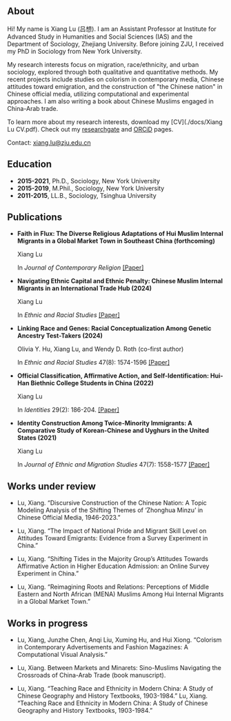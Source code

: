 ## About
Hi! My name is Xiang Lu (吕想). I am an Assistant Professor at Institute for Advanced Study in Humanities and Social Sciences (IAS) and the Department of Sociology, Zhejiang University. Before joining ZJU, I received my PhD in Sociology from New York University.

My research interests focus on migration, race/ethnicity, and urban sociology, explored through both qualitative and quantitative methods. My recent projects include studies on colorism in contemporary media, Chinese attitudes toward emigration, and the construction of "the Chinese nation" in Chinese official media, utilizing computational and experimental approaches. I am also writing a book about Chinese Muslims engaged in China-Arab trade.

To learn more about my research interests, download my [CV](./docs/Xiang Lu CV.pdf).
Check out my [researchgate](https://www.researchgate.net/profile/Xiang-Lu-35) and [ORCiD](https://orcid.org/0000-0003-4781-1997) pages.

Contact: xiang.lu@zju.edu.cn


## Education

- **2015-2021**, Ph.D., Sociology, New York University
- **2015-2019**, M.Phil., Sociology, New York University
- **2011-2015**, LL.B., Sociology, Tsinghua University

## Publications
  
- **Faith in Flux: The Diverse Religious Adaptations of Hui Muslim Internal Migrants in a Global Market Town in Southeast China (forthcoming)**

  Xiang Lu

  In *Journal of Contemporary Religion* [[Paper]](https://www.researchgate.net/publication/377209037_Faith_in_Flux_The_Diverse_Religious_Adaptations_of_Hui_Muslim_Internal_Migrants_in_a_Global_Market_Town_in_Southeast_China)

- **Navigating Ethnic Capital and Ethnic Penalty: Chinese Muslim Internal Migrants in an International Trade Hub (2024)**

  Xiang Lu

  In *Ethnic and Racial Studies* [[Paper]](https://www.tandfonline.com/doi/abs/10.1080/01419870.2024.2388688)

- **Linking Race and Genes: Racial Conceptualization Among Genetic Ancestry Test-Takers (2024)**

  Olivia Y. Hu, Xiang Lu, and Wendy D. Roth (co-first author)

  In *Ethnic and Racial Studies* 47(8): 1574-1596 [[Paper]](https://doi.org/10.1080/01419870.2023.2224871)

- **Official Classification, Affirmative Action, and Self-Identification: Hui-Han Biethnic College Students in China (2022)**

  Xiang Lu
  
  In *Identities* 29(2): 186-204. [[Paper]](https://www.tandfonline.com/doi/abs/10.1080/1070289X.2020.1757249) 

- **Identity Construction Among Twice-Minority Immigrants: A Comparative Study of Korean-Chinese and Uyghurs in the United States (2021)**

  Xiang Lu

  In *Journal of Ethnic and Migration Studies* 47(7): 1558-1577  [[Paper]](https://www.tandfonline.com/doi/abs/10.1080/1369183X.2019.1577725) 

## Works under review
  
- Lu, Xiang. “Discursive Construction of the Chinese Nation: A Topic Modeling Analysis of the Shifting Themes of ‘Zhonghua Minzu’ in Chinese Official Media, 1946-2023.”

- Lu, Xiang. “The Impact of National Pride and Migrant Skill Level on Attitudes Toward Emigrants: Evidence from a Survey Experiment in China.”

- Lu, Xiang. “Shifting Tides in the Majority Group’s Attitudes Towards Affirmative Action in Higher Education Admission: an Online Survey Experiment in China.” 

- Lu, Xiang. “Reimagining Roots and Relations: Perceptions of Middle Eastern and North African (MENA) Muslims Among Hui Internal Migrants in a Global Market Town.” 
  
## Works in progress

- Lu, Xiang, Junzhe Chen, Anqi Liu, Xuming Hu, and Hui Xiong. “Colorism in Contemporary Advertisements and Fashion Magazines: A Computational Visual Analysis.” 

- Lu, Xiang. Between Markets and Minarets: Sino-Muslims Navigating the Crossroads of China-Arab Trade (book manuscript).
  
- Lu, Xiang. “Teaching Race and Ethnicity in Modern China: A Study of Chinese Geography and History Textbooks, 1903-1984.” Lu, Xiang. “Teaching Race and Ethnicity in Modern China: A Study of Chinese Geography and History Textbooks, 1903-1984.” 



